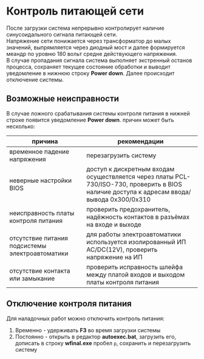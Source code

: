 # Контроль питающей сети

После загрузки система непрерывно контролирует наличие синусоидального сигнала питающей сети.  
Напряжение сети понижается через трансформатор до малых значений, выпрямляется через диодный мост и далее
формируется меандр по уровню 180 вольт средне действующего напряжения.  
В случае пропадания сигнала система выполняет экстренный останов процесса, сохраняет текущее состояние
обработки и выводит уведомление в нижнюю строку **Power down**. Далее происходит отключение системы.


## Возможные неисправности

В случае ложного срабатывания системы контроля питания в нижней строке появится уведомление **Power down**.
причин может быть несколько:

| причина | рекомендации |
|---------|--------------|
| временное падение напряжения | перезагрузить систему |
| неверные настройки BIOS | доступ к дискретным входам осуществляется через платы PCL-730/ISO-730, проверить в BIOS наличие доступа к адресам ввода/вывода 0x300/0x310 |
| неисправность платы контроля питания | проверить предохранитель, надёжность контактов в разъёмах на входе и выходе |
| отсутствие питания подсистемы электроавтоматики | для работы электроавтоматики используется изолированный ИП AC/DC(12V), проверить напряжение на ИП |
| отсутствие контакта или замыкание | проверить исправность шлейфа между платой входов и выходом платы контроля питания |


## Отключение контроля питания

Для наладочных работ можно отключить контроль питания:
1. Временно - удерживать **F3** во время загрузки системы  
2. Постоянно - открыть в редактор **autoexec.bat**, загрузить его, дописать в строку **wfinal.exe**  пробел ` p `, сохранить и перезагрузить систему
